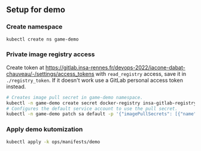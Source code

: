 ## Setup for demo

### Create namespace

```bash
kubectl create ns game-demo
```

### Private image registry access

Create token at https://gitlab.insa-rennes.fr/devops-2022/iacone-dabat-chauveau/-/settings/access_tokens with `read_registry` access, save it in `./registry_token`.
If it doesn't work use a GitLab personal access token instead.

```bash
# Creates image pull secret in game-demo namespace.
kubectl -n game-demo create secret docker-registry insa-gitlab-registry --docker-server=gitlab.insa-rennes.fr:5050 --docker-username=gitlab-token --docker-password=$(cat ./registry_token)
# Configures the default service account to use the pull secret.
kubectl -n game-demo patch sa default -p '{"imagePullSecrets": [{"name": "insa-gitlab-registry"}]}'
```

### Apply demo kutomization

```bash
kubectl apply -k ops/manifests/demo
```
